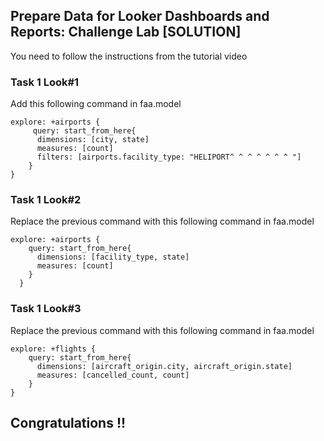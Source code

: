 ## Prepare Data for Looker Dashboards and Reports: Challenge Lab [SOLUTION]

You need to follow the instructions from the tutorial video

### Task 1 Look#1
Add this following command in faa.model
```
explore: +airports {
     query: start_from_here{
      dimensions: [city, state]
      measures: [count]
      filters: [airports.facility_type: "HELIPORT^ ^ ^ ^ ^ ^ ^ "]
    } 
}
```

### Task 1 Look#2
Replace the previous command with this following command in faa.model
```
explore: +airports {
    query: start_from_here{
      dimensions: [facility_type, state]
      measures: [count]
    }
  }

```

### Task 1 Look#3
Replace the previous command with this following command in faa.model
```
explore: +flights {
    query: start_from_here{
      dimensions: [aircraft_origin.city, aircraft_origin.state]
      measures: [cancelled_count, count]
    }
}
```

## Congratulations !! 
